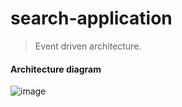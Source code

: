 # search-application
> Event driven architecture.

#### Architecture diagram
![image](https://github.com/user-attachments/assets/489d0f6e-77e6-4d81-ab74-d3596387e1af)

